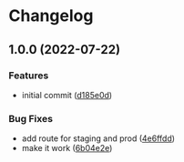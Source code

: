 # Changelog

## 1.0.0 (2022-07-22)


### Features

* initial commit ([d185e0d](https://github.com/web3-storage/dagula-gateway/commit/d185e0d1013a4b1b4aa8a4a7a6dd51e61b242d36))


### Bug Fixes

* add route for staging and prod ([4e6ffdd](https://github.com/web3-storage/dagula-gateway/commit/4e6ffdd18eba0185c27bdd900f01243b18db8542))
* make it work ([6b04e2e](https://github.com/web3-storage/dagula-gateway/commit/6b04e2e568bc4d29bb65ba4d253acb2190e3d3c1))
